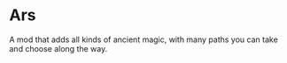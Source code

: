 # Ars
A mod that adds all kinds of ancient magic, with many paths you can take and choose along the way.
